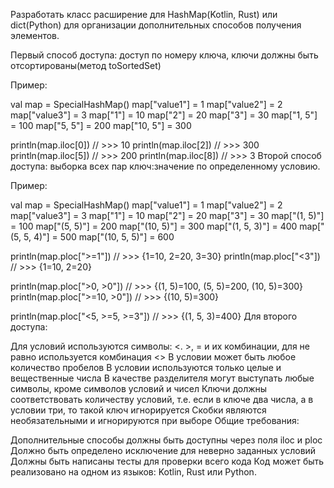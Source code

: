 Разработать класс расширение для HashMap(Kotlin, Rust) или dict(Python)  для организации дополнительных способов получения элементов.

Первый способ доступа: доступ по номеру ключа, ключи должны быть отсортированы(метод toSortedSet)

Пример:

val map = SpecialHashMap()
map["value1"] = 1
map["value2"] = 2
map["value3"] = 3
map["1"] = 10
map["2"] = 20
map["3"] = 30
map["1, 5"] = 100
map["5, 5"] = 200
map["10, 5"] = 300

println(map.iloc[0])  // >>> 10
println(map.iloc[2])  // >>> 300
println(map.iloc[5])  // >>> 200
println(map.iloc[8])  // >>> 3
Второй способ доступа:  выборка всех пар ключ:значение по определенному условию.

Пример:

val map = SpecialHashMap()
map["value1"] = 1
map["value2"] = 2
map["value3"] = 3
map["1"] = 10
map["2"] = 20
map["3"] = 30
map["(1, 5)"] = 100
map["(5, 5)"] = 200
map["(10, 5)"] = 300
map["(1, 5, 3)"] = 400
map["(5, 5, 4)"] = 500
map["(10, 5, 5)"] = 600

println(map.ploc[">=1"]) // >>> {1=10, 2=20, 3=30}
println(map.ploc["<3"]) // >>> {1=10, 2=20}

println(map.ploc[">0, >0"]) // >>> {(1, 5)=100, (5, 5)=200, (10, 5)=300}
println(map.ploc[">=10, >0"]) // >>> {(10, 5)=300}

println(map.ploc["<5, >=5, >=3"]) // >>> {(1, 5, 3)=400}
Для второго доступа:

​Для условий используются символы: <. >, = и их комбинации, для не равно используется комбинация <>
В условии может быть любое количество пробелов
В условии используются только целые и вещественные числа
В качестве разделителя могут выступать любые символы, кроме символов условий и чисел
Ключи должны соответствовать количеству условий, т.е. если в ключе два числа, а в условии три, то такой ключ игнорируется
Скобки являются необязательными и игнорируются при выборе
Общие требования:

​Дополнительные способы должны быть доступны через поля iloc и ploc
Должно быть определено исключение для неверно заданных условий
Должны быть написаны тесты для проверки всего кода
Код может быть реализовано на одном из языков: Kotlin, Rust или Python.